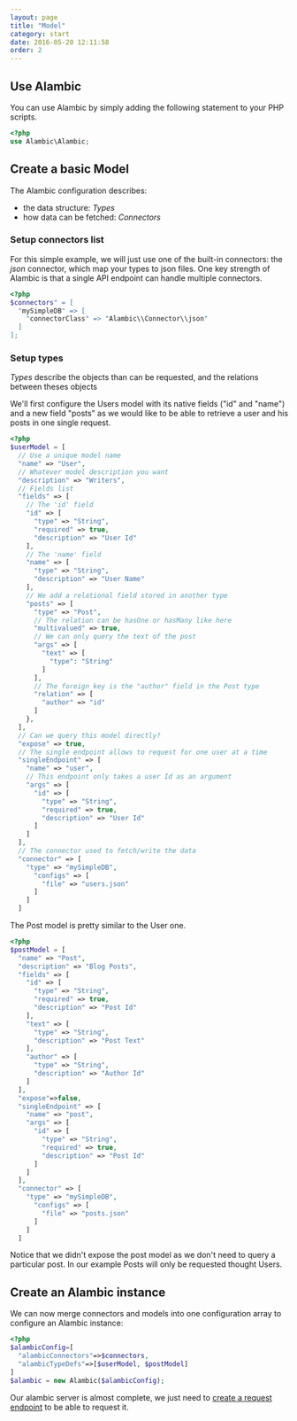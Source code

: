 ```yaml
---
layout: page
title: "Model"
category: start
date: 2016-05-20 12:11:58
order: 2
---
```


## Use Alambic

You can use Alambic by simply adding the following statement to your PHP scripts.

~~~php
<?php
use Alambic\Alambic;
~~~

## Create a basic Model

The Alambic configuration describes:

* the data structure: *Types*
* how data can be fetched: *Connectors*

### Setup connectors list

For this simple example, we will just use one of the built-in connectors: the *json* connector, which map your types to json files.
One key strength of Alambic is that a single API endpoint can handle multiple connectors.

~~~php
<?php
$connectors" = [
  "mySimpleDB" => [
    "connectorClass" => "Alambic\\Connector\\json"
  ]
];
~~~

### Setup types

*Types* describe the objects than can be requested, and the relations between theses objects

We'll first configure the Users model with its native fields ("id" and "name") and a new field "posts" as we would like to be able to retrieve a user and his posts in one single request.

~~~php
<?php
$userModel = [
  // Use a unique model name
  "name" => "User",
  // Whatever model description you want
  "description" => "Writers",
  // Fields list
  "fields" => [
    // The 'id' field
    "id" => [
      "type" => "String",
      "required" => true,
      "description" => "User Id"
    ],
    // The 'name' field
    "name" => [
      "type" => "String",
      "description" => "User Name"
    ],
    // We add a relational field stored in another type
    "posts" => [
      "type" => "Post",
      // The relation can be hasOne or hasMany like here
      "multivalued" => true,
      // We can only query the text of the post
      "args" => [
        "text" => [
          "type": "String"
        ]
      ],
      // The foreign key is the "author" field in the Post type
      "relation" => [
        "author" => "id"
      ]
    },    
  ],
  // Can we query this model directly?
  "expose" => true,
  // The single endpoint allows to request for one user at a time
  "singleEndpoint" => [
    "name" => "user",
    // This endpoint only takes a user Id as an argument
    "args" => [
      "id" => [
        "type" => "String",
        "required" => true,
        "description" => "User Id"
      ]
    ]
  ],
  // The connector used to fetch/write the data
  "connector" => [
    "type" => "mySimpleDB",
      "configs" => [
        "file" => "users.json"
      ]
    ]
  ]
~~~

The Post model is pretty similar to the User one.

~~~php
<?php
$postModel = [
  "name" => "Post",
  "description" => "Blog Posts",
  "fields" => [
    "id" => [
      "type" => "String",
      "required" => true,
      "description" => "Post Id"
    ],
    "text" => [
      "type" => "String",
      "description" => "Post Text"
    ],
    "author" => [
      "type" => "String",
      "description" => "Author Id"
    ]   
  ],
  "expose"=>false,
  "singleEndpoint" => [
    "name" => "post",
    "args" => [
      "id" => [
        "type" => "String",
        "required" => true,
        "description" => "Post Id"
      ]
    ]
  ],
  "connector" => [
    "type" => "mySimpleDB",
      "configs" => [
        "file" => "posts.json"
      ]
    ]
  ]
~~~

Notice that we didn't expose the post model as we don't need to query a particular post. In our example Posts will only be requested thought Users.

## Create an Alambic instance

We can now merge connectors and models into one configuration array to configure an Alambic instance:

~~~php
<?php
$alambicConfig=[
  "alambicConnectors"=>$connectors,
  "alambicTypeDefs"=>[$userModel, $postModel]
]
$alambic = new Alambic($alambicConfig);
~~~

Our alambic server is almost complete, we just need to [create a  request endpoint](http://webtales.github.io/alambic/start/queries) to be able to request it.
